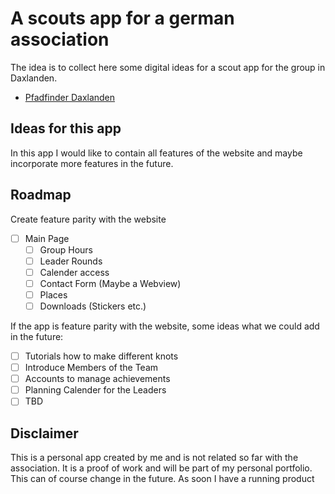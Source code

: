 # A scouts app for a german association

The idea is to collect here some digital ideas for a scout app for the group in Daxlanden.

- [Pfadfinder Daxlanden](https://pfadfinder-daxlanden.de/)

## Ideas for this app

In this app I would like to contain all features of the website and maybe incorporate more features in the future.

## Roadmap

Create feature parity with the website

- [ ] Main Page
  - [ ] Group Hours
  - [ ] Leader Rounds
  - [ ] Calender access
  - [ ] Contact Form (Maybe a Webview)
  - [ ] Places
  - [ ] Downloads (Stickers etc.)

If the app is feature parity with the website, some ideas what we could add in the future:

- [ ] Tutorials how to make different knots
- [ ] Introduce Members of the Team
- [ ] Accounts to manage achievements
- [ ] Planning Calender for the Leaders
- [ ] TBD

## Disclaimer

This is a personal app created by me and is not related so far with the association. It is a
proof of work and will be part of my personal portfolio. This can of course change in the future.
As soon I have a running product
